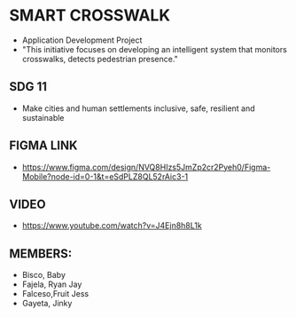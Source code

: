 
# SMART CROSSWALK
- Application Development Project 
- "This initiative focuses on developing an intelligent system that monitors crosswalks, detects pedestrian presence."

## SDG 11
- Make cities and human settlements inclusive, safe, resilient and sustainable

## FIGMA LINK
- https://www.figma.com/design/NVQ8HIzs5JmZp2cr2Pyeh0/Figma-Mobile?node-id=0-1&t=eSdPLZ8QL52rAic3-1

## VIDEO
- https://www.youtube.com/watch?v=J4Ejn8h8L1k

## MEMBERS:
- Bisco, Baby
- Fajela, Ryan Jay
- Falceso,Fruit Jess
- Gayeta, Jinky
